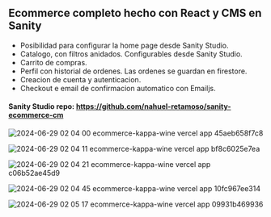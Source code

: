 ## Ecommerce completo hecho con React y CMS en Sanity

 - Posibilidad para configurar la home page desde Sanity Studio.
 - Catalogo, con filtros anidados. Configurables desde Sanity Studio.
 - Carrito de compras.
 - Perfil con historial de ordenes. Las ordenes se guardan en firestore.
 - Creacion de cuenta y autenticacion.
 - Checkout e email de confirmacion automatico con Emailjs.

#### Sanity Studio repo: https://github.com/nahuel-retamoso/sanity-ecommerce-cm

![2024-06-29 02 04 00 ecommerce-kappa-wine vercel app 45aeb658f7c8](https://github.com/nahuel-retamoso/Ecommerce/assets/34424810/f85124f8-a711-4c5c-8ec1-b2e7005602bd)

![2024-06-29 02 04 11 ecommerce-kappa-wine vercel app bf8c6025e7ea](https://github.com/nahuel-retamoso/Ecommerce/assets/34424810/254786b8-41f1-440c-aa9d-ec1ac55133b2)

![2024-06-29 02 04 21 ecommerce-kappa-wine vercel app c06b52ae45d9](https://github.com/nahuel-retamoso/Ecommerce/assets/34424810/d3e83be2-99c1-47e4-a6c6-3399e3235f1c)

![2024-06-29 02 04 45 ecommerce-kappa-wine vercel app 10fc967ee314](https://github.com/nahuel-retamoso/Ecommerce/assets/34424810/710fde73-5d6d-46d3-9d59-72cf4987bb2b)

![2024-06-29 02 05 17 ecommerce-kappa-wine vercel app 09931b469936](https://github.com/nahuel-retamoso/Ecommerce/assets/34424810/e38b9fd7-1a1d-4c30-8984-cac94459f89a)
